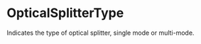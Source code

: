 OpticalSplitterType
===================

Indicates the type of optical splitter, single mode or multi-mode.
